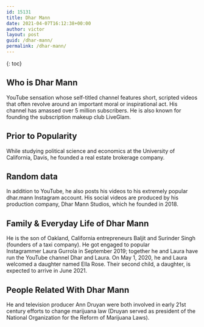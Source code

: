 ```yaml
---
id: 15131
title: Dhar Mann
date: 2021-04-07T16:12:38+00:00
author: victor
layout: post
guid: /dhar-mann/
permalink: /dhar-mann/
---
```



{: toc}


## Who is Dhar Mann



YouTube sensation whose self-titled channel features short, scripted videos that often revolve around an important moral or inspirational act. His channel has amassed over 5 million subscribers. He is also known for founding the subscription makeup club LiveGlam. 

                
                
                
## Prior to Popularity



While studying political science and economics at the University of California, Davis, he founded a real estate brokerage company.

                
                
                
## Random data



In addition to YouTube, he also posts his videos to his extremely popular dhar.mann Instagram account. His social videos are produced by his production company, Dhar Mann Studios, which he founded in 2018.

                
                
                
## Family & Everyday Life of Dhar Mann



He is the son of Oakland, California entrepreneurs Baljit and Surinder Singh (founders of a taxi company). He got engaged to popular Instagrammer Laura Gurrola in September 2019; together he and Laura have run the YouTube channel Dhar and Laura. On May 1, 2020, he and Laura welcomed a daughter named Ella Rose. Their second child, a daughter, is expected to arrive in June 2021. 

                
                
                
## People Related With Dhar Mann



He and television producer Ann Druyan were both involved in early 21st century efforts to change marijuana law (Druyan served as president of the National Organization for the Reform of Marijuana Laws).

                
              
            
          
          
          